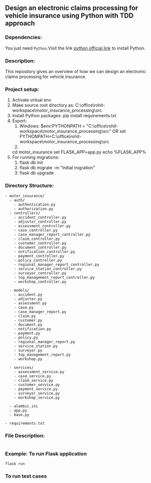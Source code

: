 ## Design an electronic claims processing for vehicle insurance using Python with TDD approach

### Dependencies:
You just need `Python`.Visit the link [python official link](https://www.python.org/downloads) to install Python.

### Description:
This repository gives an overview of how we can design an electronic claims processing for vehicle insurance.

### Project setup:
1. Activate virtual env
2. Make source root directory as: C:\office\rohit-workspace\motor_insurance_processing\src
3. Install Python packages: pip install requirements.txt
4. Export:
   1. Windows: $env:PYTHONPATH = "C:\office\rohit-workspace\motor_insurance_processing\src"
   OR set PYTHONPATH=C:\office\rohit-workspace\motor_insurance_processing\src
   2. 
     cd motor_insurance
     set FLASK_APP=app.py
     echo %FLASK_APP%
5. For running migrations:
   1. flask db init
   2. flask db migrate -m "Initial migration"
   3. flask db upgrade

### Directory Structure:
```
- motor_insurance/
  - auth/
    - authentication.py
    - authorization.py
  - controllers/
    - accident_controller.py
    - adjustor_controller.py
    - assessment_controller.py
    - case_controller.py
    - case_manager_report_controller.py
    - claim_controller.py
    - customer_controller.py
    - document_controller.py
    - notification_controller.py
    - payment_controller.py
    - policy_controller.py
    - regional_manager_report_controller.py
    - service_station_controller.py
    - surveyor_controller.py
    - top_management_report_controller.py
    - workshop_controller.py

  - models/
    - accident.py
    - adjustor.py
    - assessment.py
    - case.py
    - case_manager_report.py
    - claim.py
    - customer.py
    - document.py
    - notification.py
    - payment.py
    - policy.py
    - regional_manager_report.py
    - service_station.py
    - surveyor.py
    - top_management_report.py
    - workshop.py

  - services/
    - assessment_service.py
    - case_service.py
    - claim_service.py
    - customer_service.py
    - payment_service.py
    - surveyor_service.py
    - workshop_service.py

  - alembic.ini
  - app.py
  - base.py

- requirements.txt
```
### File Description:
```

```


### Example: To run Flask application
```
flask run
```

### To run test cases
```

```




